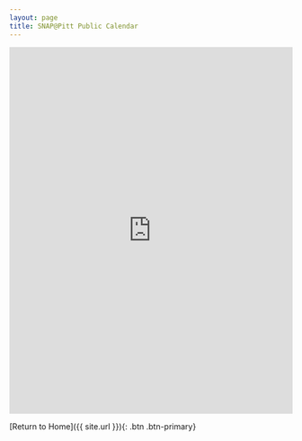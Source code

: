 ```yaml
---
layout: page
title: SNAP@Pitt Public Calendar
---
```



<div style="left: 0; width: 100%; height: 0; position: relative; padding-bottom: 129.4118%;"><iframe src="https://calendar.google.com/calendar/embed?height=600&wkst=1&bgcolor=%23ffffff&ctz=America%2FNew_York&src=OTlhYjhiZmJjODg1YmYwZTg5YmMyNDE2M2I5MzNiNjM3NGZjNGExOWE4MTUxNGVjY2MzNWQwNWI5OGEyN2EzNUBncm91cC5jYWxlbmRhci5nb29nbGUuY29t&src=MmM2MmJhYjg0MzMwODQxMzViNTAzOTk3OTdkMjY4ZTgxZjk1Njk0N2Y2OWJjMTI1MTVhMzY4ZDUwZDg1OTA3OEBncm91cC5jYWxlbmRhci5nb29nbGUuY29t&src=ZW4udXNhI2hvbGlkYXlAZ3JvdXAudi5jYWxlbmRhci5nb29nbGUuY29t&color=%23EF6C00&color=%23F6BF26&color=%230B8043" style="top: 0; left: 0; width: 100%; height: 100%; position: absolute; border: 0;" allowfullscreen></iframe></div>


[Return to Home]({{ site.url }}){: .btn .btn-primary}
